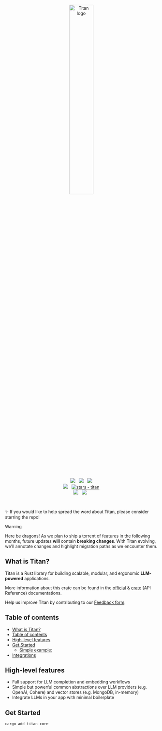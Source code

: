 <p align="center">
<picture>
    <source media="(prefers-color-scheme: dark)" srcset="img/titan-playgrounds-dark.svg">
    <source media="(prefers-color-scheme: light)" srcset="img/titan-playgrounds-light.svg">
    <img src="img/titan-playgrounds-light.svg" style="width: 40%; height: 40%;" alt="Titan logo">
</picture>
<br>
<a href="https://docs.titan.rs"><img src="https://img.shields.io/badge/📖 docs-titan.rs-dca282.svg" /></a> &nbsp;
<a href="https://docs.rs/titan-core/latest/titan/"><img src="https://img.shields.io/badge/docs-API Reference-dca282.svg" /></a> &nbsp;
<a href="https://crates.io/crates/titan-core"><img src="https://img.shields.io/crates/v/titan-core.svg?color=dca282" /></a>
</br>
<a href="https://discord.gg/vYJjtjCbkW"><img src="https://img.shields.io/discord/511303648119226382?color=%236d82cc&label=Discord&logo=discord&logoColor=white" /></a>
&nbsp;
<a href="https://github.com/0xPlaygrounds/titan"><img src="https://img.shields.io/github/stars/0xPlaygrounds/titan?style=social" alt="stars - titan" /></a>
<br>
<a href=""><img src="https://img.shields.io/badge/built_with-Rust-dca282.svg?logo=rust" /></a>
&nbsp;
<a href="https://x.com/TitanEchelonAI"><img src="https://img.shields.io/twitter/follow/TitanEchelonAI"></a> &nbsp;

<br>
</p>
&nbsp;

✨ If you would like to help spread the word about Titan, please consider starring the repo!

> [!WARNING]
> Here be dragons! As we plan to ship a torrent of features in the following months, future updates **will** contain **breaking changes**. With Titan evolving, we'll annotate changes and highlight migration paths as we encounter them.

## What is Titan?
Titan is a Rust library for building scalable, modular, and ergonomic **LLM-powered** applications.

More information about this crate can be found in the [official](https://docs.titan.rs) & [crate](https://docs.rs/titan-core/latest/titan/) (API Reference) documentations.

Help us improve Titan by contributing to our [Feedback form](https://bit.ly/Titan-Feeback-Form).

## Table of contents

- [What is Titan?](#what-is-titan)
- [Table of contents](#table-of-contents)
- [High-level features](#high-level-features)
- [Get Started](#get-started)
  - [Simple example:](#simple-example)
- [Integrations](#integrations)

## High-level features
- Full support for LLM completion and embedding workflows
- Simple but powerful common abstractions over LLM providers (e.g. OpenAI, Cohere) and vector stores (e.g. MongoDB, in-memory)
- Integrate LLMs in your app with minimal boilerplate

## Get Started
```bash
cargo add titan-core
